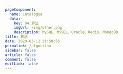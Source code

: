 ```yaml
---
pageComponent: 
  name: Catalogue
  data: 
    key: 04.算法
    imgUrl: /img/other.png
    description: MySQL、MSSQL、Oracle、Redis、MongoDB
title: 算法
date: 2020-03-11 21:50:55
permalink: /algorithm
sidebar: false
article: false
comment: false
editLink: false
---
```

